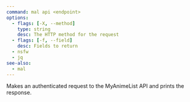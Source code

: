 ```yaml
---
command: mal api <endpoint>
options:
  - flags: [-X, --method]
    type: string
    desc: The HTTP method for the request
  - flags: [-f, --field]
    desc: Fields to return
  - nsfw
  - jq
see-also:
  - mal
---
```

Makes an authenticated request to the MyAnimeList API and prints the response.